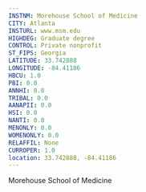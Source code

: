 ```yaml
---
INSTNM: Morehouse School of Medicine
CITY: Atlanta
INSTURL: www.msm.edu
HIGHDEG: Graduate degree
CONTROL: Private nonprofit
ST_FIPS: Georgia
LATITUDE: 33.742888
LONGITUDE: -84.41186
HBCU: 1.0
PBI: 0.0
ANNHI: 0.0
TRIBAL: 0.0
AANAPII: 0.0
HSI: 0.0
NANTI: 0.0
MENONLY: 0.0
WOMENONLY: 0.0
RELAFFIL: None
CURROPER: 1.0
location: 33.742888, -84.41186
---
```

Morehouse School of Medicine